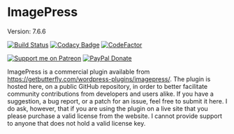 # ImagePress

Version: 7.6.6

[![Build Status](https://getbutterfly.com/web/imagepress-build.svg)](https://getbutterfly.com/wordpress-plugins/imagepress)
[![Codacy Badge](https://api.codacy.com/project/badge/Grade/22b07233e3ec434ab3be3216364c8e90)](https://www.codacy.com/app/getButterfly/imagepress?utm_source=github.com&amp;utm_medium=referral&amp;utm_content=getButterfly/imagepress&amp;utm_campaign=Badge_Grade)
[![CodeFactor](https://www.codefactor.io/repository/github/getbutterfly/imagepress/badge/master)](https://www.codefactor.io/repository/github/getbutterfly/imagepress/overview/master)

[![Support me on Patreon](http://ionicabizau.github.io/badges/patreon.svg)](https://www.patreon.com/getbutterfly)
[![PayPal Donate](http://ionicabizau.github.io/badges/paypal.svg)](https://www.paypal.me/getbutterfly/5eur)

ImagePress is a commercial plugin available from https://getbutterfly.com/wordpress-plugins/imagepress/. The plugin is hosted here, on a public GitHub repository, in order to better facilitate community contributions from developers and users alike. If you have a suggestion, a bug report, or a patch for an issue, feel free to submit it here. I do ask, however, that if you are using the plugin on a live site that you please purchase a valid license from the website. I cannot provide support to anyone that does not hold a valid license key.
